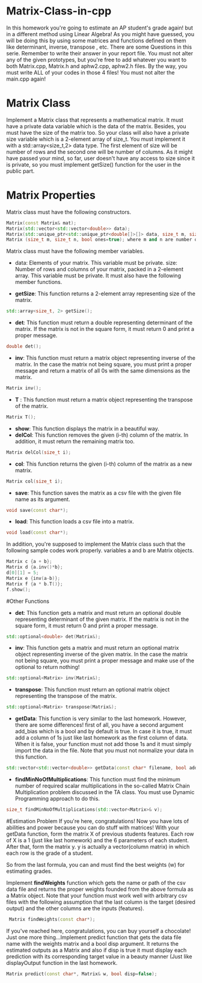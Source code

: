 # Matrix-Class-in-cpp
In this homework you're going to estimate an AP student's grade again! but in a different method using Linear Algebra! As you might have guessed, you will be doing this by using some matrices and functions defined on them like determinant, inverse, transpose , etc. There are some Questions in this serie. Remember to write their answer in your report file. You must not alter any of the given prototypes, but you're free to add whatever you want to both Matrix.cpp, Matrix.h and aphw2.cpp, aphw2.h files. By the way, you must write ALL of your codes in those 4 files! You must not alter the main.cpp again!
# Matrix Class
Implement a Matrix class that represents a mathematical matrix. It must have a private data variable which is the data of the matrix. Besides, you must have the size of the matrix too. So your class will also have a private size variable which is a 2-element array of size_t. You must implement it with a std::array<size_t,2> data type. The first element of size will be number of rows and the second one will be number of columns. As it might have passed your mind, so far, user doesn't have any access to size since it is private, so you must implement getSize() function for the user in the public part.
# Matrix Properties
Matrix class must have the following constructors.
``` c++
Matrix(const Matrix& mat);
Matrix(std::vector<std::vector<double>> data);
Matrix(std::unique_ptr<std::unique_ptr<double[]>[]> data, size_t m, size_t n); where m and n are the number of rows and columns.
Matrix (size_t m, size_t n, bool ones=true); where m and n are number of rows and columns. if ones flag is true, each element of the matrix must be 1. Otherwise, it must be 0.
```
Matrix class must have the following member variables.

* data: Elements of your matrix. This variable must be private.
size: Number of rows and columns of your matrix, packed in a 2-element array. This variable must be private.
It must also have the following member functions.

* **getSize**: This function returns a 2-element array representing size of the matrix.

``` c++
std::array<size_t, 2> getSize();
```
* **det**: This function must return a double representing determinant of the matrix. If the matrix is not in the square form, it must return 0 and print a proper message.
``` c++
double det(); 
```
* **inv**: This function must return a matrix object representing inverse of the matrix. In the case the matrix not being square, you must print a proper message and return a matrix of all 0s with the same dimensions as the matrix.
``` c++
Matrix inv();
```
* **T** : This function must return a matrix object representing the transpose of the matrix.
``` c++
Matrix T();
```
* **show**: This function displays the matrix in a beautiful way.
* **delCol**: This function removes the given (i-th) column of the matrix. In addition, it must return the remaining matrix too.
``` c++
Matrix delCol(size_t i);
```
* **col**: This function returns the given (i-th) column of the matrix as a new matrix.
``` c++
Matrix col(size_t i);
```
* **save**: This function saves the matrix as a csv file with the given file name as its argument.
``` c++
void save(const char*);  
```
* **load**: This function loads a csv file into a matrix.
``` c++
void load(const char*);
```
In addition, you're supposed to implement the Matrix class such that the following sample codes work properly. variables a and b are Matrix objects.
``` c++
Matrix c {a + b};
Matrix d {a.inv()*b};
d[0][1] = 5;
Matrix e {inv(a-b)};
Matrix f {a * b.T()};
f.show();
```
#Other Functions
* **det**: This function gets a matrix and must return an optional double representing determinant of the given matrix. If the matrix is not in the square form, it must return 0 and print a proper message.
``` c++
std::optional<double> det(Matrix&); 
```
* **inv**: This function gets a matrix and must return an optional matrix object representing inverse of the given matrix. In the case the matrix not being square, you must print a proper message and make use of the optional to return nothing!
``` c++
std::optional<Matrix> inv(Matrix&);
```
* **transpose**: This function must return an optional matrix object representing the transpose of the matrix.
``` c++
std::optional<Matrix> transpose(Matrix&);
```
* **getData**: This function is very similar to the last homework. However, there are some differences! first of all, you have a second argument add_bias which is a bool and by default is true. In case it is true, it must add a column of 1s just like last homework as the first column of data. When it is false, your function must not add those 1s and it must simply import the data in the file. Note that you must not normalize your data in this function.
``` c++
std::vector<std::vector<double>> getData(const char* filename, bool add_bias=true);
```
* **findMinNoOfMultiplications**: This function must find the minimum number of required scalar multiplications in the so-called Matrix Chain Multiplication problem discussed in the TA class. You must use Dynamic Programming approach to do this.
``` c++
size_t findMinNoOfMultiplications(std::vector<Matrix>& v);
```
#Estimation Problem
If you're here, congratulations! Now you have lots of abilities and power because you can do stuff with matrices! With your getData function, form the matrix X of previous students features. Each row of X is a 1 (just like last homework) and the 6 parameters of each student. After that, form the matrix y. y is actually a vector(column matrix) in which each row is the grade of a student.

So from the last formula, you can and must find the best weights (w) for estimating grades.

Implement **findWeights** function which gets the name or path of the csv data file and returns the proper weights founded from the above formula as a Matrix object. Note that your function must work well with arbitrary csv files with the following assumption that the last column is the target (desired output) and the other columns are the inputs (features).
``` c++
 Matrix findWeights(const char*);
 ``` 
If you've reached here, congratulations, you can buy yourself a chocolate! Just one more thing...Implement predict function that gets the data file name with the weights matrix and a bool disp argument. It returns the estimated outputs as a Matrix and also if disp is true it must display each prediction with its corresponding target value in a beauty manner (Just like displayOutput function in the last homework.
``` c++
Matrix predict(const char*, Matrix& w, bool disp=false);
```
